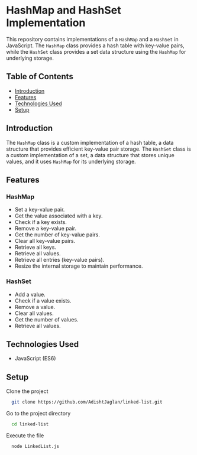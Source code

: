 # HashMap and HashSet Implementation

This repository contains implementations of a `HashMap` and a `HashSet` in JavaScript. The `HashMap` class provides a hash table with key-value pairs, while the `HashSet` class provides a set data structure using the `HashMap` for underlying storage.

## Table of Contents

- [Introduction](#introduction)
- [Features](#features)
- [Technologies Used](#technologies-used)
- [Setup](#setup)

## Introduction

The `HashMap` class is a custom implementation of a hash table, a data structure that provides efficient key-value pair storage. The `HashSet` class is a custom implementation of a set, a data structure that stores unique values, and it uses `HashMap` for its underlying storage.

## Features

### HashMap

- Set a key-value pair.
- Get the value associated with a key.
- Check if a key exists.
- Remove a key-value pair.
- Get the number of key-value pairs.
- Clear all key-value pairs.
- Retrieve all keys.
- Retrieve all values.
- Retrieve all entries (key-value pairs).
- Resize the internal storage to maintain performance.

### HashSet

- Add a value.
- Check if a value exists.
- Remove a value.
- Clear all values.
- Get the number of values.
- Retrieve all values.

## Technologies Used

- JavaScript (ES6)

## Setup

Clone the project

```bash
  git clone https://github.com/AdishtJaglan/linked-list.git
```

Go to the project directory

```bash
  cd linked-list
```

Execute the file

```bash
  node LinkedList.js
```
